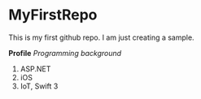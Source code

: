 # MyFirstRepo
This is my first github repo.
I am just creating a sample.

**Profile**
*Programming background*
1. ASP.NET
2. iOS
3. IoT, Swift 3
